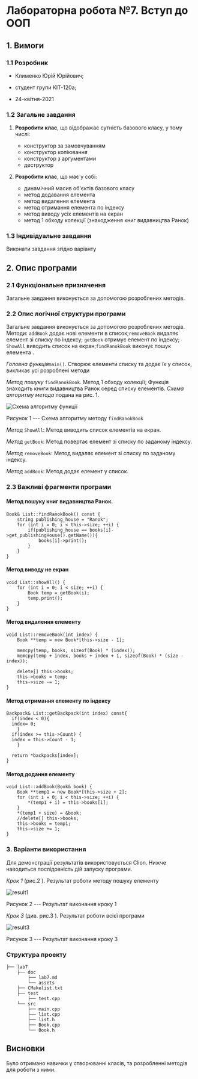 # Лабораторна робота №7. Вступ до ООП

## 1. Вимоги

### 1.1 Розробник

- Клименко Юрій Юрійович;

- студент групи КІТ-120а;

- 24-квітня-2021

### 1.2 Загальне завдання

 1. **Розробити клас**, що відображає сутність базового класу, у тому числі:
	 * конструктор за замовчуванням
	 * конструктор копіювання
	 * конструктор з аргументами
	 * деструктор 

 2. **Розробити клас**, що  має у собі:
	 * динамічний масив об'єктів базового класу
	 * метод додавання елемента
	 * метод видалення елемента
	 * метод отримання елемента по індексу
	 * метод виводу усіх елементів на екран
	 * метод 1 обходу колекції (знаходження книг видавництва Ранок) 

### 1.3 Індивідуальне завдання

 Виконати завдання згідно варіанту


## 2. Опис програми 

### 2.1 Функціональне призначення

Загальне завдання виконується за допомогою розроблених методів. 

### 2.2 Опис логічної структури програми

Загальне завдання виконується за допомогою розроблених методів. Методи:  `addBook` додає нові елементи в список;`removeBook` видаляє елемент зі списку по індексу; `getBook` отримує елемент по індексу; `ShowAll` виводить список на екран;`findRanokBook` виконує пошук елемента .

_Головна функція_`main()`. 
Створює елементи списку та додає їх у список, викликає усі розроблені методи


_Метод пошуку_ `findRanokBook`. Метод 1 обходу колекції; Функція знаходить книги видавництва Ранок серед списку елементів.
_Схема алгоритму метода_ подана на рис. 1.

![Схема алгоритму функції](https://github.com/LiquidFunki/liquid-prog/blob/main/semester%202/lab7/doc/assests/%D0%94%D0%B8%D0%B0%D0%B3%D1%80%D0%B0%D0%BC%D0%BC%D0%B0%20%D0%B1%D0%B5%D0%B7%20%D0%BD%D0%B0%D0%B7%D0%B2%D0%B0%D0%BD%D0%B8%D1%8F.png?raw=true)

Рисунок 1 --- Схема алгоритму методу `findRanokBook`

_Метод_ `ShowAll`: Метод виводить список елементів на екран.

_Метод_ `getBook`: Метод повертає елемент зі списку по заданому індексу.

_Метод_ `removeBook`: Метод видаляє елемент зі списку по заданому індексу.

_Метод_ `addBook`: Метод додає елемент у список.




### 2.3 Важливі фрагменти програми

#### Метод пошуку книг видавництва Ранок.

``` 
Book& List::findRanokBook() const {
    string publishing_house = "Ranok";
    for (int i = 0; i < this->size; ++i) {
        if(publishing_house == books[i]->get_publishingHouse().getName()){
            books[i]->print();
        }
    }
}
```
#### Метод виводу не екран

```
void List::showAll() {
    for (int i = 0; i < size; ++i) {
        Book temp = getBook(i);
        temp.print();
    }
}
```
#### Метод видалення  елементу
```
void List::removeBook(int index) {
    Book **temp = new Book*[this->size - 1];

    memcpy(temp, books, sizeof(Book) * (index));
    memcpy(temp + index, books + index + 1, sizeof(Book) * (size - index));

    delete[] this->books;
    this->books = temp;
    this->size -= 1;
}
```
#### Метод отримання елементу по індексу
```
Backpack& List::getBackpack(int index) const{  
  if(index < 0){  
  index= 0;  
    }  
  if(index >= this->Count) {  
  index = this->Count - 1;  
    }  
  
  return *backpacks[index];  
}
```
#### Метод додання елементу
```
void List::addBook(Book& book) {
    Book **temp1 = new Book*[this->size + 2];
    for (int i = 0; i < this->size; ++i) {
        *(temp1 + i) = this->books[i];
    }
    *(temp1 + size) = &book;
    //delete[] this->books;
    this->books = temp1;
    this->size += 1;
}
```
### 3. Варіанти використання

Для демонстрації результатів використовується Clion. Нижче наводиться послідовність  дій запуску програми.

_Крок 1_ (рис.2 ). Результат роботи методу пошуку елементу

![result1](https://github.com/LiquidFunki/liquid-prog/blob/main/semester%202/lab7/doc/assests/Screenshot_2.png?raw=true)

Рисунок 2 --- Результат виконання кроку 1

_Крок 3_ (див. рис.3 ). Результат роботи всієї програми

![result3](https://github.com/LiquidFunki/liquid-prog/blob/main/semester%202/lab7/doc/assests/Screenshot_1.png?raw=true)

Рисунок 3 --- Результат виконання кроку 3


### Структура проекту

	├── lab7
	    ├── doc
	        ├── lab7.md
	        └── assets
        ├── CMakelist.txt
		├── test
            ├── test.cpp
		└── src
		    ├── main.cpp
		    ├── list.cpp
            ├── list.h
		    ├── Book.cpp
		    └── Book.h
## Висновки

Було отримано навички у створюванні класів, та розробленні методів для роботи з ними.